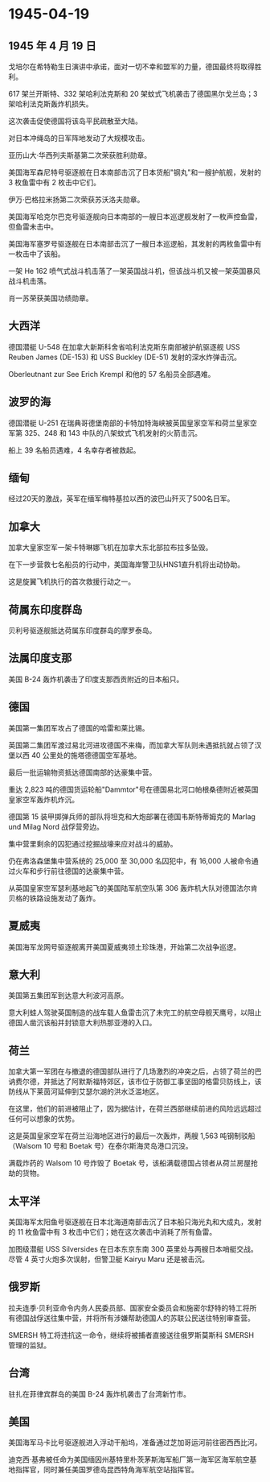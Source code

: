 # 1945-04-19

## 1945 年 4 月 19 日

戈培尔在希特勒生日演讲中承诺，面对一切不幸和盟军的力量，德国最终将取得胜利。

617 架兰开斯特、332 架哈利法克斯和 20 架蚊式飞机袭击了德国黑尔戈兰岛；3
架哈利法克斯轰炸机损失。

这次袭击促使德国将该岛平民疏散至大陆。

对日本冲绳岛的日军阵地发动了大规模攻击。

亚历山大·华西列夫斯基第二次荣获胜利勋章。

美国海军森尼特号驱逐舰在日本南部击沉了日本货船"钢丸"和一艘护航舰，发射的
3 枚鱼雷中有 2 枚击中它们。

伊万·巴格拉米扬第二次荣获苏沃洛夫勋章。

美国海军哈克尔巴克号驱逐舰向日本南部的一艘日本巡逻舰发射了一枚声控鱼雷，但鱼雷未击中。

美国海军塞罗号驱逐舰在日本南部击沉了一艘日本巡逻船，其发射的两枚鱼雷中有一枚击中了该船。

一架 He 162
喷气式战斗机击落了一架英国战斗机，但该战斗机又被一架英国暴风战斗机击落。

肖一苏荣获美国功绩勋章。

## 大西洋

德国潜艇 U-548 在加拿大新斯科舍省哈利法克斯东南部被护航驱逐舰 USS Reuben
James (DE-153) 和 USS Buckley (DE-51) 发射的深水炸弹击沉。

Oberleutnant zur See Erich Krempl 和他的 57 名船员全部遇难。

## 波罗的海

德国潜艇 U-251
在瑞典哥德堡南部的卡特加特海峡被英国皇家空军和荷兰皇家空军第 325、248 和
143 中队的八架蚊式飞机发射的火箭击沉。

船上 39 名船员遇难，4 名幸存者被救起。

## 缅甸

经过20天的激战，英军在缅军梅特基拉以西的波巴山歼灭了500名日军。

## 加拿大

加拿大皇家空军一架卡特琳娜飞机在加拿大东北部拉布拉多坠毁。

在下一步营救七名船员的行动中，美国海岸警卫队HNS1直升机将出动协助。

这是旋翼飞机执行的首次救援行动之一。

## 荷属东印度群岛

贝利号驱逐舰抵达荷属东印度群岛的摩罗泰岛。

## 法属印度支那

美国 B-24 轰炸机袭击了印度支那西贡附近的日本船只。

## 德国

美国第一集团军攻占了德国的哈雷和莱比锡。

英国第二集团军渡过易北河进攻德国不来梅，而加拿大军队则未遇抵抗就占领了汉堡以西
40 公里处的施塔德德国空军基地。

最后一批运输物资抵达德国南部的达豪集中营。

重达 2,823
吨的德国货运轮船"Dammtor"号在德国易北河口帕根桑德附近被英国皇家空军轰炸机炸沉。

德国第 15 装甲掷弹兵师的部队将坦克和大炮部署在德国韦斯特蒂姆克的 Marlag
und Milag Nord 战俘营旁边。

集中营里剩余的囚犯通过挖掘战壕来应对战斗的威胁。

仍在弗洛森堡集中营系统的 25,000 至 30,000 名囚犯中，有 16,000
人被命令通过火车和步行前往德国的达豪集中营。

从英国皇家空军瑟利基地起飞的美国陆军航空队第 306
轰炸机大队对德国法尔肯贝格的铁路设施发动了轰炸。

## 夏威夷

美国海军龙网号驱逐舰离开美国夏威夷领土珍珠港，开始第二次战争巡逻。

## 意大利

美国第五集团军到达意大利波河高原。

意大利蛙人驾驶英国制造的战车载人鱼雷击沉了未完工的航空母舰天鹰号，以阻止德国人凿沉该船并封锁意大利热那亚港的入口。

## 荷兰

加拿大第一军团在与撤退的德国部队进行了几场激烈的冲突之后，占领了荷兰的巴讷费尔德，并抵达了阿默斯福特郊区，该市位于防御工事坚固的格雷贝防线上，该防线从下莱茵河延伸到艾瑟尔湖的洪水泛滥地区。

在这里，他们的前进被阻止了，因为据估计，在荷兰西部继续前进的风险远远超过任何可以想象的优势。

这是英国皇家空军在荷兰沿海地区进行的最后一次轰炸，两艘 1,563
吨钢制驳船（Walsom 10 号和 Boetak 号）在泰尔斯海灵岛港口沉没。

满载炸药的 Walsom 10 号炸毁了 Boetak
号，该船满载德国占领者从荷兰房屋抢劫的货物。

## 太平洋

美国海军太阳鱼号驱逐舰在日本北海道南部击沉了日本船只海光丸和大成丸，发射的
11 枚鱼雷中有 3 枚击中它们；她在这次袭击中消耗了所有鱼雷。

加图级潜艇 USS Silversides 在日本东京东南 300
英里处与两艘日本哨艇交战。尽管 4 英寸火炮多次误射，但警卫艇 Kairyu Maru
还是被击沉。

## 俄罗斯

拉夫连季·贝利亚命令内务人民委员部、国家安全委员会和施密尔舒特的特工将所有德国战俘送往集中营，并将所有涉嫌帮助德国人的苏联公民送往特别审查营。

SMERSH 特工将违抗这一命令，继续将被捕者直接送往俄罗斯莫斯科 SMERSH
管理的监狱。

## 台湾

驻扎在菲律宾群岛的美国 B-24 轰炸机袭击了台湾新竹市。

## 美国

美国海军马卡比号驱逐舰进入浮动干船坞，准备通过芝加哥运河前往密西西比河。

迪克西·基弗被任命为美国缅因州基特里朴茨茅斯海军船厂第一海军区海军航空基地指挥官，同时兼任美国罗德岛昆西特角海军航空站指挥官。

